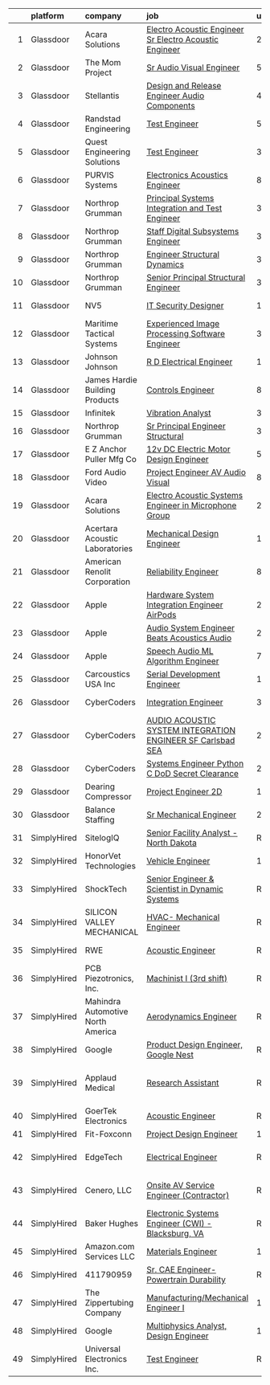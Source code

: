 

|    | platform    | company                           | job                                                                                                                                                                                                                                                                                                                                                                                                                                                                                                                                                                                                                                                                                                                                                                                                                                                                                                                                                                                                                                                                                                                                                                                                                                                                                                                                                                                                               | update_time   | location                   |
|---:|:------------|:----------------------------------|:------------------------------------------------------------------------------------------------------------------------------------------------------------------------------------------------------------------------------------------------------------------------------------------------------------------------------------------------------------------------------------------------------------------------------------------------------------------------------------------------------------------------------------------------------------------------------------------------------------------------------------------------------------------------------------------------------------------------------------------------------------------------------------------------------------------------------------------------------------------------------------------------------------------------------------------------------------------------------------------------------------------------------------------------------------------------------------------------------------------------------------------------------------------------------------------------------------------------------------------------------------------------------------------------------------------------------------------------------------------------------------------------------------------|:--------------|:---------------------------|
|  1 | Glassdoor   | Acara Solutions                   | [Electro Acoustic Engineer   Sr  Electro Acoustic Engineer](https://www.glassdoor.com/partner/jobListing.htm?pos=120&ao=1110586&s=58&guid=000001817abd5a219b03f2c99d6cce3a&src=GD_JOB_AD&t=SR&vt=w&ea=1&cs=1_fdf1de5e&cb=1655621639072&jobListingId=1007945803954&cpc=7AD1D84939BBEEF3&jrtk=3-0-1g5tbqmi828qf001-1g5tbqminmbi8800-12a33d67cb4f9952--6NYlbfkN0BQuJXpfawXtfhwzLerQhC04iCxGrelUvn_xttDeop7CMmG32gURwRxhPm_v2B23n5Q4vwyu2vk60A67_P3iUQJO3PdPI4oGR0cBLGlt5vNvTmpjU0dHpSN-hkK6QoOGPNbNy3iTEwJBJQ6Voijnm_QspCUA_2l9ljUyA6jjBkSkqttqbmnn1bT_l3ka28VovK9klBhvlD9jiLzkhdMGNSnwcsTbWqYy9GActMckhgCCmx1jZKX5aBWi47baCcRx-IykIfmaEnPfiSDLlN5hJg3kJQorYoQybUGDBHDrc4AVQ_yFSTbLNEH70dHx4qsnPlnbvf-4MzNqEmm70jiGtayfFUatLKF7GfEl817KUH-2ommkzI-aER-R_BcCsG4rf3phpIS2rc3coJ-oHi8O76iNtBRVmr3lvbi1lZ0QcSD49wxEfA-V6VIM0s2oQq68aISJW1T2GMU4XX3hfnvx3ZpoJk5OiJzuJ8WmjtAmP69LKWCAw2IZ-4mzldlVV7JDfFiHSktFHjBWId2blnmh-uRrhM7xtCJUIOl3bLQJQeSkL9scO4ASFw68IB0CTKl26XVm8fVb-pB-LSdcT1lB4kuFWD2Wyux217J1kexCt8Z5SF5Bu8q6guhC_4ZPtOOGmVeLy2z5gWtxGLyd5GoqWISVJZCQvW71WURKkXdT73K5ymb9kwb1bhERZt7gOkPzzNqWwyx2zElwLciwFK4CxoNK9q-Dw8i3YsJxT54AHZ5UgyjuxeW6I_j)                                                                                                                                                                                                                                                              | 2d            | Itasca, IL                 |
|  2 | Glassdoor   | The Mom Project                   | [Sr  Audio Visual Engineer](https://www.glassdoor.com/partner/jobListing.htm?pos=124&ao=1110586&s=58&guid=000001817abd5a219b03f2c99d6cce3a&src=GD_JOB_AD&t=SR&vt=w&cs=1_06307811&cb=1655621639073&jobListingId=1007937497386&cpc=F17331D9BECC482A&jrtk=3-0-1g5tbqmi828qf001-1g5tbqminmbi8800-1e8ea6b2390f2a34--6NYlbfkN0BDp_epf89aHDQhKpPegNJQ_ldQpEFZQsM9OcONMGxWx6pU56EKHF58QjVdAUvn2gX_BK2JMdqXaKMvPQ-O_yPXPYbViXcy2agRfKi6qVWOPBhGUYEXSUtLFgrlpOWndMJZo2gIsPE7Zi1ZgxAz-U7K999IZRUqojpmdV1n4Pb4HLsOnvSLFztCIcSSsh_zE80021G_mB_dHHVdAkvjve_2G6N9KI4Ct-Mj6DBdxCONps5ykMLxg1PkjNsv3INLklHNh8iYSbLa3fZCxVOUMi8uw982YUTGGv7t7edGyWhqlRtAnKK8I8uujjLh9F1FxnkvgPdN21YwO_EXnUcrkumJ840ZQaNTfeIpjCiR9aqvet-eWraMgsmu6RZv4xGsWF62c2WKOacEWs9sPEE_xaMAX7L8cZjjx8a-kthpfFG6CMECpZnue0Ka0BkTRpA6VVP-v6NMZ6zeG9H3DQio1uRQ4wUILFpCmY8EZ1H-yRFb-rKf8W3XE3e7KYy-JZp6ypkKsRQBZeeCM9z8OBNGTZgqjiNA_QA08emp15C-gY767HZMAsjVFI4Ih76119DWyIpFh6t0RZLlXQ%3D%3D)                                                                                                                                                                                                                                                                                                                                                                                                                                                                       | 5d            | New York, NY               |
|  3 | Glassdoor   | Stellantis                        | [Design and Release Engineer   Audio Components](https://www.glassdoor.com/partner/jobListing.htm?pos=114&ao=1110586&s=58&guid=000001817abd5a219b03f2c99d6cce3a&src=GD_JOB_AD&t=SR&vt=w&cs=1_d50c6615&cb=1655621639070&jobListingId=1007940054992&cpc=1120CD366D53BFD9&jrtk=3-0-1g5tbqmi828qf001-1g5tbqminmbi8800-7070dd2deebb138f--6NYlbfkN0ACPwgM8vN-agjfeQIp8j7bA6rWcStjIJMvSUoZk9GVGRcZyvcTqF-aEhj8eRL5exNNWk5PYujr-JcdR3_DtzsU-qo5nipsss98uMNjKWkDur3IvS-mdHpmnh455y1Oj215r2WnpgMJdAW9HC48wRdYhbxXxn-bnDmLhNF0SsC3Hf4bxrZ3NR9q9jcknbUwrKUQAo4U3bgooiNWoMgW4lRA0Ayvkvsi_DxZf2n7X1sYvWecKeACrcsK0CuSvSWtNLCbTB7l3e_ykhVYgAp21FEy8wy_qIobMlLp7iQWUorbwBRdRfJifl6_rK00yNtMdsulJeyvjT98UgHlNrOfodim0qbXSY8u81_qKvYMTP7CmRD_BhJmgaVC4Nma_C1Ri031IQT7JmvPo8GOnw4XQ9TmRgrF-G5Nh-jf8n1cS3oVoanJqJixAlskL9ZH5x-kIPdOYalyRI3RBA39oWHD5V0LcLHI3-vvh4ryHfnogjwG2Njtkn9_dhCh_GcKAlQ1KClH2q6loHzBIN7RpeNmqfQkiz69E2_9udVO7WV3mgDI8g%3D%3D)                                                                                                                                                                                                                                                                                                                                                                                                                                                                                  | 4d            | Auburn Hills, MI           |
|  4 | Glassdoor   | Randstad Engineering              | [Test Engineer](https://www.glassdoor.com/partner/jobListing.htm?pos=128&ao=1110586&s=58&guid=000001817abd5a219b03f2c99d6cce3a&src=GD_JOB_AD&t=SR&vt=w&ea=1&cs=1_b977520b&cb=1655621639073&jobListingId=1007936932712&cpc=155EB9D5185558AF&jrtk=3-0-1g5tbqmi828qf001-1g5tbqminmbi8800-8ae2f7791b734d26--6NYlbfkN0BDx217eft1lC7uqItkaModCFPNh_e0lnHdKkvEJecXwu4gIqA7CFTnvSYR8MShG5aOWO124fPjTIQhIELmIHCS0yh6GXzefB-c-QhWN8MCMdmbvmLmXCoUhvDNIDHjIlh1-mtmH2G4BQc95N2R3Sk7nrS3BDbKrMYE1RWTyU4ovbEmFJMXpnb1RGiLqDK8qcit5SsZ24-shbTsSMsmbGFTSljSMMF__Vmsmf9L_nDDxx0SDsItMGXGOAvC1IIFi4vOUU4ASDOcWoM8laJ6SCDaRgAyc8MCkdBoECairX-JMXq36YYqao36NSQ61mKlVW28jcdApEigx2LdWKPz3rLhPRRYL9eKKO6brTbmvqdHOf85wLzGcdnB45CDdBg4uG7vad7Ai5slezK63WutET1pAmd7QbkSsw370e32DP5nc9TPY84OBNfgY66rCXGyX-WJunGCP5qdOqnF7Ytje8t7UuZPb8hsysB6WPKVePLIMbtsMB8_YR8OojWqmjEyFCzLxZqDKzp-EIxBxIEjW1HR2DM49gjxc10PuasDv-BoS_mhOutnvx90OHP-1m1hrJXBrjC-2yeAWVUwQunbC6eirU7aTE2Lag8Pq60V_oo1isS-hv51unLxpP4zZV6FyfM%3D)                                                                                                                                                                                                                                                                                                                                                                                                                            | 5d            | The Dalles, OR             |
|  5 | Glassdoor   | Quest Engineering Solutions       | [Test Engineer](https://www.glassdoor.com/partner/jobListing.htm?pos=107&ao=1110586&s=58&guid=000001817abd5a219b03f2c99d6cce3a&src=GD_JOB_AD&t=SR&vt=w&ea=1&cs=1_edb3a153&cb=1655621639069&jobListingId=1007942073602&cpc=3DB2029097D57E23&jrtk=3-0-1g5tbqmi828qf001-1g5tbqminmbi8800-b6cc5a14ad3bd59e--6NYlbfkN0CvahHJL5dpwIe5nlYo2UZJB8CTXAEl9vJAxrd3EfdRQUiXPXWjnUXG2LpM7QZa9Ne_SXlJzFZJPfPmJx1q8Ls5ZEYSP9S1VIxhTAZcRd5x5KP0os9erghVVEU7Bspe06y3XM8d_7qFrK7TSBBUpoq_eABxyFaZOiRGkZnQQE77t_txvM0185aRto44yrQRa11V9CkAhmHKdicO98KRsrwlNvrriGE2Ge3-_X2fw1P_XVCAEZxjbpLOrpzKK9o9vxRSj9-gDUImJooK5nyKmjMih9A6PpvYXvl0RvsnlDxQjk91x8FRwfCsOaDYROpTgtb27ZhDIMCHqeidlTxsz_hLJfMAGQ-8rOYekUk1WDuCgCy1HP1IL_TUwSwb6IjFwmF6YMq2Y8-jS1_IOGpm8SLf5e84vCEvHF8YxjiINjytPKNk1BXkc1MW4YkOa4UBdfNPVeaRqzyBGxJ0DH94mZD1qTqi4gDUVJzqQYcLFyCl-ivIlQ1AAdwGuchNPLpTdkjICF_eOTSrgQ%3D%3D)                                                                                                                                                                                                                                                                                                                                                                                                                                                                                                                                              | 3d            | Billerica, MA              |
|  6 | Glassdoor   | PURVIS Systems                    | [Electronics Acoustics Engineer](https://www.glassdoor.com/partner/jobListing.htm?pos=106&ao=1110586&s=58&guid=000001817abd5a219b03f2c99d6cce3a&src=GD_JOB_AD&t=SR&vt=w&ea=1&cs=1_b735ba5f&cb=1655621639069&jobListingId=1007931850463&cpc=7B56092626AD5646&jrtk=3-0-1g5tbqmi828qf001-1g5tbqminmbi8800-4e39bed1e22fc1f8--6NYlbfkN0B29fDBQTXtL7RKg4yuuAbR01X7SmyIGFZzmoD4nzcLdWrLEhpCAQl24OPSZdbuLNrQhvC36Z_7NrPI2mGba9Bz_P8jUcBSDVcbhayTJQW6n1CA6VQWwYT5PMQwp95seYxcV73OB0O7WbBqHsESb5m-6ImhfZ9COWoTGBJlxRko0Q3qeKPeWF7lYqpuVBg2inmwQ7ttPGoIg8yu28-SempixQRHPSxvrplHlbYY7JoAkkRQ6LX7fb_VGz4NdiZhoukqBGoYu0WZX6ajbCUJTGigmuCHfq9rCfRt6W8kEoZQ7uI2-nsg1GEZAek2wbeTDMc8AFcRLRN5E6SZyqNWZL5OFbCfVSYB-LSz4qOTVRftWINUbV6z9pmcLAFdLBj-NipF3DEQdnimWYm0fDeC_FbZIOSCC6QbI08j08Rr-NBQrEKMhrnIxQxPaoZb08gyiQ2-fUevXb2MQQpWBC4KXQgv1K9DRAFduoSBO67mYuxiK_-Q1VyRHoJw8lIsfBzzI1_eZM-9grtcS1wHFEqS4fdLiPrasGsdtuWqevEE2G15vA%3D%3D)                                                                                                                                                                                                                                                                                                                                                                                                                                                                                             | 8d            | Bethesda, MD               |
|  7 | Glassdoor   | Northrop Grumman                  | [Principal Systems Integration and Test Engineer](https://www.glassdoor.com/partner/jobListing.htm?pos=119&ao=1110586&s=58&guid=000001817abd5a219b03f2c99d6cce3a&src=GD_JOB_AD&t=SR&vt=w&cs=1_037104d5&cb=1655621639071&jobListingId=1007942275475&cpc=155EB9D5185558AF&jrtk=3-0-1g5tbqmi828qf001-1g5tbqminmbi8800-26718d41e03c71ad--6NYlbfkN0DPf8Tf_oakpB62WadId2dzQiWExtALTi0lpCM--zHBL1trAzPQuAwgyDf_-NiZch3lW5q1hyHtOjMgNFVdTiJZUP1B0jY6up8QEbbEyThse4qf_vwexbNAMVd9AmQyVgIQf3330gIA-IHXaxwFBmlCc4R4MIsssyToKcSB6BITi516S1Jh7GxYFGpjc2dWlstLt6G3vDiBZovCSKQKRrE52xE7qJw7RtUfoFYQvJ9CyZr29XEC9BiNStOUkvhxo06ZD3tiF0blK7AVCAdivjYMKLK5OUJqXZj27nE6c7BVfHx5WKW1P7LpDH7WiZZacycexpcBqR_AbI51juJiWtA-wwUNegzKzWAjefBVqOAgKDBwNQWDZ11P4Ddg3wRBmPxvJRPBgR6as_2Q-a2ZifsmUxwKgw1RNW41MWeo1e4FSj10jlgxqzk5NrxyC9RywHdEiy2cksI7yq7-BzsFFJpVBlosEgNBb7xjJdSyHRnUdgFyWIxTmnlpOoUDBwQCz5VLc423PDM_luHX8-ZxmX60Fn3Nh37o6H2iNjsSwnLG346p0kz-U5-Q_WpOsUGHzjZCclUEIaeHN1mWtpHYWIXwfRFPXScpFo5wQ_X0dlNNce9n1QpAOmHdLVQk1dnJjQdJr9X8ENfHxpwinYBfBJy6fOFnsjrLNAvSCiLOiyFdWHFLkanCCKAQ3hMpEwoni7Jj4gaJE6tcVb-P5mVi5xldOO_nCqkOagsNmzg2vTbwkYiFikdrAog-H8si10VIvghWmdDM7LKUWghfi4TC2gAOxFUjeqDPHcs7eBEC5eRTGVDEEZETUmWl-drqKAABhxEn-sNUT5JRIWthaHehBnn5vBxWbRvvUSm1NudQDZmw0Q%3D%3D)                                                                                                                                                 | 3d            | Sunnyvale, CA              |
|  8 | Glassdoor   | Northrop Grumman                  | [Staff Digital Subsystems Engineer](https://www.glassdoor.com/partner/jobListing.htm?pos=112&ao=1110586&s=58&guid=000001817abd5a219b03f2c99d6cce3a&src=GD_JOB_AD&t=SR&vt=w&cs=1_b8b2c712&cb=1655621639070&jobListingId=1007942046407&cpc=82B3195DA92CAF92&jrtk=3-0-1g5tbqmi828qf001-1g5tbqminmbi8800-9d09c50950ad0b47--6NYlbfkN0DPf8Tf_oakpB62WadId2dzQiWExtALTi0lpCM--zHBL1trAzPQuAwgyDf_-NiZch10Khgou8-CuxretOwLItqixgtPZ1O24CCKp1RULAJQoVREIZSlVo66dCtD6g_TklJhvj-6TxzLzzk3RaPCgIOIaWHnUHRioCS5AI2p-aGUeH45LwIT7MuBZmwx2YbNKhPN1_MSO9XP_8b4crGJodFClVgvG0HoVzI9nIPKGH1DOE5ccHyWoGDCKE_UCbgISCyRVbeI00HUF7UH3IDbiNzB6XFAEJPfAnIgKDUsuBtXyRDmvHHRHkuc3BOL1FMxkLjVYTmvANIgZwtMh5vt1nxROy6-BW0etSqG6MzPKqCC3rk2_8_Df8a_PoTrMf619PCOncEwcD5HSIf_NAQPq-irnAhi2v9WPzn3tfUFfa2PTCtSZAf0NTGVHgDi5_N0HWaFIsCQ-jOK_f4vV9BcAvTlliHQWqFyUAHCDjKJk9wOZhKFVUfv0jel4L8jfYJLx7wUu7piCekqw7y7UulT-ZAZh5qQIoMiSL__sAj0m3NrX4lLKaY6vFsHeb5qJpyiPFsnDnkhXJUcNZCyyR_NbYFl5_ezRbA8SHQshp4gEGmoCi6xaPVPMoSzW2scr3CbyQ4c3gcJVKo0weZil4qh8xaKDK3XWFC523ph6IIfrVHJXgfVPD2PCfC1wPnMwlbDsUIpXPQEvS2f1U8361oxo8eDX7pgDRLZeWMSVdTXOhE9qeJ45hmeI_mOelwf2UGvkbgOadVUmVPdGM_VR_yLpGpAJDpZnrcIIdDIYT-3psN9iTnpKUM3yMpRLzTz3xUtZtxGhr7mbCXKoqfB2ZTafpFI)                                                                                                                                                                                           | 3d            | Linthicum, MD              |
|  9 | Glassdoor   | Northrop Grumman                  | [Engineer Structural   Dynamics](https://www.glassdoor.com/partner/jobListing.htm?pos=115&ao=1110586&s=58&guid=000001817abd5a219b03f2c99d6cce3a&src=GD_JOB_AD&t=SR&vt=w&cs=1_e1ddbd45&cb=1655621639070&jobListingId=1007942591500&cpc=F583A5AE0DDDFE3A&jrtk=3-0-1g5tbqmi828qf001-1g5tbqminmbi8800-812c1e14747dbb04--6NYlbfkN0DPf8Tf_oakpB62WadId2dzQiWExtALTi0lpCM--zHBL1trAzPQuAwgyDf_-NiZch0UqhliGgMESFG8c9VlXYVIWE5VNo8YKIPHXEAOESgiO8vRlKdSkrSvk7kOQyGj7S80c2vQGmPdzTv_cTYMzoz2ym7r_TY35t0hxCelEqFOgYIAoP5L5llEEdJ6nCnfHD-hwpFmuC_IyZvhAvVftS58oBU5qVbEu5G8pPvvyLNH9RIQX2xd64tX26JElw-yVrslBN_jzGv1tYura31PJN1daFDwX_AhAU1FtHZhfNQb_SawpMokJc2UalYeqSzJfE5U6_YshGuFPh-82zSwJwckHTVjDG0jaDKBZLl3PvRjNzMC1yCdgFaX_Wcp9ukm-8WFhYPteQTTIo7a9yNwKAXpOY9yBCqT3Qs6-woKWEt6dTZxh2BnhLyUbIYry9oUlEoW5-OXmKe_4pGuucn5aYOzxXRmpq6vxbYFOu251EhzYQWyEsq8fOnPW_43mu9YtFqoQSKdVbmosz-jS1_iEdbrnTeXtDbrEGeJC67xWRc53aqQlYow9sPc5I4SDC16JFljBF9x5Vg3XTRfomw2fwjP6vmtGf5Q15Xh83xQ-ZWNUFuY2v1As0FJOcwWB-3Y2JNYzOVTGVJ4KTLpY5Fk2-_jJemyQW5tVNoxsNjMo3dLziX4Y5vDPI-DCvux812iKUYjfk8qT20tf053fjlvUxQF5bRlwqZbJqDAd1yZSqoOggy2V4k_XSafkCd681wP0DmaQG7siBJw-_W9WstikPuUIIyFNkOebBOrMAW-ak_lWNEFCNXfdByTYuIf4db9rO54t8uFS8nlOw%3D%3D)                                                                                                                                                                                                  | 3d            | Clearfield, UT             |
| 10 | Glassdoor   | Northrop Grumman                  | [Senior Principal Structural Engineer](https://www.glassdoor.com/partner/jobListing.htm?pos=113&ao=1110586&s=58&guid=000001817abd5a219b03f2c99d6cce3a&src=GD_JOB_AD&t=SR&vt=w&cs=1_db3624e7&cb=1655621639070&jobListingId=1007942080696&cpc=BAEB662971763A76&jrtk=3-0-1g5tbqmi828qf001-1g5tbqminmbi8800-1a790195d7c9ca92--6NYlbfkN0DPf8Tf_oakpB62WadId2dzQiWExtALTi0lpCM--zHBL1trAzPQuAwgyDf_-NiZch10Khgou8-Cu5-76zCYth_05fdLHipP9iD9_u5ByIDoKV17gaCnWB1nvrtbtz1YtU5o_f5d8LLe1CyKZbQeebZQpGpStwVHMWokiaRpwtEk5PLwhQQvMEx2LGe2jkL1yAOWvf5lEz2_o-wspodTvcV4eVDCCBfF53hHJ8YUi6x3gMgT6z2z6IWT0KfOGwbCucw_i6zwq1Keo4FpnsVZkJ7NdrCP2C7j7wcGWZ4l1tUBdyAYZoaSJZIVBWsnLNo6VLUxYNXHNqB9o2aOn5-I1By7EjwSZM6GdLVLCvgXsvFuO7ADRYu_OPwmr072aLcjFvQiR6AjlkSG9J9F0n1Z_pe5Xae5-FoU6kN2vRj_CYQZ3IdxZnL2XPdNFtFYO7ehKSGH5qtPuaCLMiy3CDgW669vTVz1yo_ThETOKHaSFoYPVqpR8ddc51DPaxT9n9YZz5trTZLYKQyLawTE_aPpI1075ceUDXSyy5JI-jqML_Kx91lDbpVZqp2Qa5-ZFiLjxUMpKJetVj9L9nFwZemhFfWi8sFeyoccwt7zBcv6bfvL_JTkAaTJewSKfnHblsNTSBWlUs1nIPrDXCLzkqT6sWnGbOEbgX9rfOkO_1t4iY1f_CUeuhMrVDtqJTLcTtjjGzGPS-sq40D4tijKyJGrnN_1xAX-hXUoxvWILGSEzDbg4TSEeR4pG4cU7MC7SvL_KLSm_G1Eq_1Ud0gG1dy3RWaNnKfafq3qTLciJRu18e8NlXsGrTBYORjlCYnLRLpnPKIPADHF7uBM-rcBt2IpIWzwKb6Svreynjw%3D)                                                                                                                                                                          | 3d            | Sunnyvale, CA              |
| 11 | Glassdoor   | NV5                               | [IT Security Designer](https://www.glassdoor.com/partner/jobListing.htm?pos=116&ao=1110586&s=58&guid=000001817abd5a219b03f2c99d6cce3a&src=GD_JOB_AD&t=SR&vt=w&cs=1_7e544c7f&cb=1655621639071&jobListingId=1007946881452&cpc=BCC169F53084E245&jrtk=3-0-1g5tbqmi828qf001-1g5tbqminmbi8800-537a57434702481e--6NYlbfkN0B5ErWgTX1DuGpFjBtn3pzOpOEUZEj9qW8_LUrm9Vw7kb2d5uWKfKRSYXAKobuQtLPhqHvOEZ1PGghco96JYgTty1qFkey4ArTXdwmehVEoGg4Y_enYP2gyInbJkvo5H-nIhWM8Cxjl6zwL5kdY-RsWa-M_-pYhkbdsOkw_J7mQrx5NCpMbD-YviSICgmVzCsKne2KjIubWEICej9qnMz9-uWL8X6ZHcB6ZPuC6WuLHm0pu5ykOQHrMQiNleMZk_fBQ7B6JkYDwUqIYxTTZtB9CXUK7xJ9B_d5TRxQEgxKYSJ-J9WhxZ9-vM6CK_SKZqszdiOY2mBi_7Wgx2AxGFBcvOq0C9xz2GTU8BHlSMfQOD23nK7af8C3xjGRANh22ltD-LxjsMivsDH8aInrg01FRUW_EeS-pXkzfkCmR2ilRGbkzwzy2LxseveABG4G3Rfa7aOmAV0mfKVWQLihrFlS2xUbApPNBxMRhT8zBBtPMDtcXthziVF2NK-FI5BzL4Yp-4qQ4RBWw_4dLbgnWcRnS5tr-bP327KYA9OA7IxvrKC2jkRLopqARJ4sE3PXLVghaY5-inAEXEjFZHpzVXycVXxhhEagR3TGFNAhpwfZYj-LNpbnz_NwKOXHre7INxHgnTY47Z8m9WHqIsU0K85UHFh_1M-YD3w7YvdotTBJMwhH528xlwXQHxoeySVBHvmhTrJARFsIBK3lUWiQnqhQjti1I-eY--jI%3D)                                                                                                                                                                                                                                                                                                                          | 1d            | Charlotte, NC              |
| 12 | Glassdoor   | Maritime Tactical Systems         | [Experienced Image Processing Software Engineer](https://www.glassdoor.com/partner/jobListing.htm?pos=105&ao=1110586&s=58&guid=000001817abd5a219b03f2c99d6cce3a&src=GD_JOB_AD&t=SR&vt=w&ea=1&cs=1_0e2904b4&cb=1655621639068&jobListingId=1007942358029&cpc=80CA950050679DE4&jrtk=3-0-1g5tbqmi828qf001-1g5tbqminmbi8800-c81369062a516e9a--6NYlbfkN0AtR68e5gWpPxoovZgA7Udo-dcymoK0NpHFMpIgh7LYz0lWjegUOvgUBAq72bhnmh3v8rl6Tq463rCFP0xL2G26YtMeViBbG-ZeWjbNwfOLVWnznPQFbHOMu5uSGhY5ACTrq9Vk4eKZSUGokyaR36BLgpIusLUPCzEMLk7JgRifgazkOlIGoGqLxXcVDqhww5Wiz4Ad9Sb5V1ajBMh-tL35wNs28yD4yERYJFyOo0ye669ur-Hm9ZsbKp5H-dzCm0Sfcfa8Eves87EyrQKMRL2cY1wxQq-He-7JMbVXpyatEL8qN6X-vdoGk_qwX1dosNeUxVEWsclhV3IHDC45r3uRYkaKwZm80miVa34mYfoB_QzpP7kwX4ly0rpSrZvv49cG6faYhhnLJXvTIZQRJVt1A3fizvh_9KExJaMZwUDyEvriuK6Wxwjz_PNhRnJK5shcmAEL3To9poW-O5LHp9A7Dh1FYRNa6g5DkQYQH_eydLx04W6Wx06tgUuFexS5ADI_lke2ZPGMtYEOfrgMhcMZYYIgs9eGR7-xceqlVRc1jQ%3D%3D)                                                                                                                                                                                                                                                                                                                                                                                                                                                                             | 3d            | Melbourne, FL              |
| 13 | Glassdoor   | Johnson   Johnson                 | [R D Electrical Engineer](https://www.glassdoor.com/partner/jobListing.htm?pos=104&ao=1110586&s=58&guid=000001817abd5a219b03f2c99d6cce3a&src=GD_JOB_AD&t=SR&vt=w&cs=1_90fb58ac&cb=1655621639068&jobListingId=1007922699024&cpc=4DA4340F30B8AE44&jrtk=3-0-1g5tbqmi828qf001-1g5tbqminmbi8800-bf0cc5c333c4b79e--6NYlbfkN0CCkkOEIuV3GsdR4aB9eIw4CLk6HRsorgR-3OrCJVRFzXv4yqZljvCOVtjHsajLUQcIAQ9LeeAixp0uQ4AAInAU1BuSd-KZZm9Plqe-p3KMkc2lvgaaSFpnCWofxO4Z9oiplu3xS7-SDRgUAD_a2FTqYjQojDgOSh3HB_sCT8bsbKC_n2SYnKNzEWwazRUHnrqRC1Vg7ajkD8FGNaXfcRSZB6d9BnZIAERp67Q1LiIYgEx5nbYg28KGORcjOPF5N7qmmNJu6NF6oSMIQ33f4xR-gBj-r-W60GU4MMgPchf1oX1tR8vpSfEWnlynC4lbbyB_xrZFdDzDy9aE2jhovC4Ow0P-cYBWsXNvRv1CtcteT_dXOuzk_fBeTT2yRFQR53Ad3BW4giVq3BOJHcmX0GQu2c-MWxQVU5-70FJnAR6MZ1ETzw6u84ze0rFjrb8Jj73heGP_ZwPg36UVEZUSR2W4XKEOwZp8j8mUm4AW_KsbAqFCeUc3HTZXIYO8BvddASTVY3dsD2hBqg%3D%3D)                                                                                                                                                                                                                                                                                                                                                                                                                                                                                                                                         | 11d           | Los Gatos, CA              |
| 14 | Glassdoor   | James Hardie Building Products    | [Controls Engineer](https://www.glassdoor.com/partner/jobListing.htm?pos=108&ao=1110586&s=58&guid=000001817abd5a219b03f2c99d6cce3a&src=GD_JOB_AD&t=SR&vt=w&ea=1&cs=1_d2dace8b&cb=1655621639069&jobListingId=1007931897286&cpc=DC9BC4DEE5BC1459&jrtk=3-0-1g5tbqmi828qf001-1g5tbqminmbi8800-057a1e552d107580--6NYlbfkN0AQVLmP0UJHb7D3gLPv_zQObIvK4UYaIzuDtdAw8virHiClB9Ksgd1moLXyWpYBXzBy87pR0nBrKBPpH0t6wmgLJuan0osymMdTY73fnarfZIoxo9hDd5KL5_shffeByn52pnarnYR7M0apSP11braSP25o_4D9Bpuzmg23Kg5i4YeBQDcRdzf9zu6_2naGjsVsBMU9RjucbxBau8r6jUaaxFBWqrVDaTp4VmELrkHyaMrDN7Xqn70OqDP3UZdBcSA4j8FtvvZ2i8wSGf3qypgeQvUFU5CGklmWjGeeK8gGJ_xsFQ9s34GLIHeNi108zZq8kAuXTlKwRh5mUciLQDmnjeI2CMZSRzHrP1xBIgltbn1VVNZtShz6ruFo5UiX2WIezxS6Ry1thvEziQ6i8FOsB_sg1zF61oFxlI7oWAbIMODEe0FQ5vQHiBXhal1LVIIRy2fXKNcbHvdY4klSj_neBmzT0cuDsFkABXSRoW0BYpOrAduBB3fRlIRfPC8Ub_PRhTah6ooxbaYtiCP7xsXgfXHqBv_y8Bw%3D)                                                                                                                                                                                                                                                                                                                                                                                                                                                                                                                        | 8d            | McCarran, NV               |
| 15 | Glassdoor   | Infinitek                         | [Vibration Analyst](https://www.glassdoor.com/partner/jobListing.htm?pos=123&ao=1110586&s=58&guid=000001817abd5a219b03f2c99d6cce3a&src=GD_JOB_AD&t=SR&vt=w&ea=1&cs=1_e516731f&cb=1655621639073&jobListingId=1007942057584&cpc=D69957E0862862E0&jrtk=3-0-1g5tbqmi828qf001-1g5tbqminmbi8800-a6ae78975279c169--6NYlbfkN0CdVvYvPABbMq-NuZBbmkV6SfpJ01HzJbDYZptDBLCnnAdMXbsJEeD8apzJKkHXwnhpz4p2hzt_twNU3nyHKQZq_-lmfvv460PMttvtYyiWf8cZi8COM6mLujS8F-BiuKfNUf7qHdGCgat7mExwUFwB2QsBjo3sfi0WFGLFX9UhoVlzVa2mZo-RyCfpun_3f6IHbrJycddJOl3Q2WGWgoEZKE8Hj7nnP8AJO-mqWpdCgWnfpvZDitbNaUXYeWHYUV-NTU2UuDu7DY6zGHbciJ5-BCkGEvgAhsqq6J_aIv5Uhi34dHuH3ecQDSo8DQqGtgxYU7uuZkHEeaoEs1c6O-P-VqRUdukTIqXfXXvas37RnFuNCIk4f-RZjlFT5tZvLfAIRfMxSBYTXH3v2ou5Byrqh23wnb5Rhyvqb_MTF26zeLPg5kamuM1OotoxUIhSIWLvLrOSAlE4kPjxQbWw-LvK7hVN23jAgFJiTiintroBLAHeee5GZvLz0I1Df6VA-MG4iZsAMIOoyA%3D%3D)                                                                                                                                                                                                                                                                                                                                                                                                                                                                                                                                          | 3d            | Sweeny, TX                 |
| 16 | Glassdoor   | Northrop Grumman                  | [Sr  Principal Engineer Structural](https://www.glassdoor.com/partner/jobListing.htm?pos=117&ao=1110586&s=58&guid=000001817abd5a219b03f2c99d6cce3a&src=GD_JOB_AD&t=SR&vt=w&cs=1_d13b967f&cb=1655621639071&jobListingId=1007942079491&cpc=3DB599BF2F4828F0&jrtk=3-0-1g5tbqmi828qf001-1g5tbqminmbi8800-8c80a3e13fa9d108--6NYlbfkN0DPf8Tf_oakpB62WadId2dzQiWExtALTi0lpCM--zHBL1trAzPQuAwgyDf_-NiZch10Khgou8-Cu5_3rp0VakSQzcUXjHWn4ybM2yzxdCsrScoYWIz2YrpSNfXqf36F17wTRm4jsXN1hIzu0uCfUgeoORafTOmlzrM7uIG5mTVGWX24trunlFY-96SIxhjHNFy_F3rG3jNoB0v7zrjvn40A9fzDfN8CeLZ8op2Ocmpq2RzhcMq7LR0ydtv1i-UrwYZW7NLnCWnP72LQWTxWz7Mzl-khub2G9mfc8D8DbGZHjcKE8ONiLZK83TLPSyPeEHR76f5m_Ya14OLUQY2ajwe9Ypm5-Afxcjs2xUbBLbIghsHjnyvCip49HqEYQiIXpBfLSTpi2K7GW5IaDnEy-L5POpPHiPEns0ig8vbaT9116UgfhuL4AOf-uMfaKi_YeZT6Yq4jPmzHG2x1ncmGAdeRQrSCLDP7HLblH05RKR2cSw6IA4BZSZIp34kE5u6BnmIQQRJi2ogA3zd-_G-cQaae-49Gc_fHLisNmcDjrLkKZZCS-a2jQo50HrzlQm9dgYSZzM12YfHpBJvDhstvKLCscAaUKJz7YViwwY2QrN3VnsXqRkjKAwlhogafRZ7CRuxZkgilbCQfHN2XXHCUdoNyzbS6vX5-TPhSV82fbV7ndex0oBWvt2em6v4zuc9qii-_gyYQiULJBRBg1KPy5wUbegHqU3m994IXHlezpOgs3lAZ59Mp1EhoAg1V6XvDs3Kt9Jo9WBo2v3amYrYdyloW_UiA0TLZOAaUzO2c3NcvfH4KyccjH8GA_EAJwl7qZSr4LQR7i1IWcyh7e1XDp7LY)                                                                                                                                                                                           | 3d            | Sunnyvale, CA              |
| 17 | Glassdoor   | E Z Anchor Puller Mfg Co          | [12v DC Electric Motor Design Engineer](https://www.glassdoor.com/partner/jobListing.htm?pos=103&ao=1110586&s=58&guid=000001817abd5a219b03f2c99d6cce3a&src=GD_JOB_AD&t=SR&vt=w&ea=1&cs=1_24279a8c&cb=1655621639068&jobListingId=1007936771679&cpc=88B12B58E096A57A&jrtk=3-0-1g5tbqmi828qf001-1g5tbqminmbi8800-a6d61ccdff100064--6NYlbfkN0Bh_KUTFrsaGtuPHP9eA0znr5TdCNr0UWSg1F4qlR7u86e_rRyULbuJaOMzIxD7wCGzR4Sm0Vlla177xeEu5IB_24kp2fbVsZjZiIuum21TD77m4NBUghif4kICAEokHGZqnsRcBlXs3CaRsCQ6yQ_6l6tRPGp5PEyqNjRe_J1PfzI3qWX7cayN24BqIB3f8HXRyah-_w7AJ1p18lQklp5KxUO8XzGLrPRijjsvBh9pwpN5Htj8PS1czvsFkL53acsu36QYJe7dSWae517Lj9VO3VK2RalML39x3mxh18MUDMkJFivKqYAD4O5uxWXNGSc_fz2wjh8yQNnwAwG6vZwdZQbLyo_O9bdIRLSYYQx7VGfcSAGJFdQC_leagPB6GlJF3fIlI__zIEyzv7hMbNFVroS7gOdxABYCn01ByGV0EjB42pVj4NvOPGuGk02EXE9-leJUA-rjU_xE9E6Miy5WMMWY1OY36JBWw2c3UdetgnQlFefCH1d0aroMu-K1Cndg2d91pEvK04m9GRQMBEV_KaLW2L5Xebs%3D)                                                                                                                                                                                                                                                                                                                                                                                                                                                                                                    | 5d            | Export, PA                 |
| 18 | Glassdoor   | Ford Audio Video                  | [Project Engineer  AV Audio Visual](https://www.glassdoor.com/partner/jobListing.htm?pos=129&ao=1110586&s=58&guid=000001817abd5a219b03f2c99d6cce3a&src=GD_JOB_AD&t=SR&vt=w&ea=1&cs=1_9953c72f&cb=1655621639074&jobListingId=1007931537023&cpc=AC285F3A3ECA6BB0&jrtk=3-0-1g5tbqmi828qf001-1g5tbqminmbi8800-ffe3440569d75095--6NYlbfkN0D5Qh5ztHRJazBopTDU4c15ovZ4yuEHLDrRszDAd4mXZRsr2aoL_6kyvfTn-LJU51ol9w-2xg0TpLiyy_USjoyRgH9aeonT6IGpoGfW5FT9NYIFC1Sa_X6JWqPKGX5GP3-C6IdmX495LvtftgwNbZmhpzhxd1MtL-urSiJ39FOs8EvDBEntFQnPEbTdHRgSXEWH2_7XRqo53662uJRXkcKeTi5PCUVL83Qq-JKUyNij2xnY9OdkDy691EMSeRst8X2DqliM7F9_qOASAgfg6g6NX_8HjAlXxemGiuKxcbl1ttKxp0prGMoQ3MAztplkIKIeQ6yFvDmGdGKIvtfucjrzAS5XQU7L0hqJK3LLrxQwg2Td0iDmbwtOO8fQ0ViW47SibTgX67laUn-u9HLjQD8uN4OARC6EcwbJ64N1AYvJP7hNS66FZkqdmTrjVOI_rgGi63HOeSdLmOEirJuJrr1F1Hqd6lSBMcdLWRWmCEddYJuw1KAspTu9_Bw3abcGc-DU9tPJD794OA%3D%3D)                                                                                                                                                                                                                                                                                                                                                                                                                                                                                                                          | 8d            | Denver, CO                 |
| 19 | Glassdoor   | Acara Solutions                   | [Electro Acoustic Systems Engineer in Microphone Group](https://www.glassdoor.com/partner/jobListing.htm?pos=111&ao=1110586&s=58&guid=000001817abd5a219b03f2c99d6cce3a&src=GD_JOB_AD&t=SR&vt=w&ea=1&cs=1_5824b761&cb=1655621639070&jobListingId=1007945803952&cpc=8A48E7D5890B96AC&jrtk=3-0-1g5tbqmi828qf001-1g5tbqminmbi8800-33a10d25f7458ce0--6NYlbfkN0BQuJXpfawXtfhwzLerQhC04iCxGrelUvn_xttDeop7CMmG32gURwRxhPm_v2B23n5Q4vwyu2vk683zebLjT9HGBeMhyKs5NeF4hCgBeTWDmtduG8s6HW9thmlZHF1fRwIF4CiLzOWtcEUpxJ2Sz9KUxEy9HpxjnBHxPnVlBkVpD9aofUcV8Lto3EPgKeKJEq21wQ7VFLRfbX6XmX7HeVLGmpiJeASPBfV5DSrU89OdzKOq_BE_wGop58_ymskXLYbtaBXf8dVrE1MZOaC5C692_Wu9sRXLsO4gqZWikOarAb63LEifCpCQu7p65i8GjV4G3i5y9n-VCU4KUrzYRyB1N7HSOR2MkyWJCV7Cgrc8f2ffzbRFto-8ORwzbQQ_mDSTFoG78gPiSTaO81GlpVDxmYnYMJF4gRndbQylYBs71k4ayU6ivdGqk3MHHhxz3TdCEnk3CSXabKnexEkdn6EadLjasTF_0OqMqXmw4KMYL37gz19fMJOvZnV2FKg38rjT3IqTuwPCrngu-rDMNbQ0UShJCxFAg3UhQHY3zM24iDwmySio0AORnZ3yyreuW4II1x62UjBpd0L9lY4SV6gGitjAZLmS_rZRZjWpllq-AOc2CqP44QF3friP-KF8oLOuzBwCbnmIlcjKiZN4MRSRB962uqaAnyqaQT5ukLCyxEP5_Ue4_3DXT-wF6Bf8nJyl6BsdlpqlOJkIi8Q-brFiMkZUlL4qGPS6Nzowrs-oCHyN4vvrpN4r)                                                                                                                                                                                                                                                                  | 2d            | Itasca, IL                 |
| 20 | Glassdoor   | Acertara Acoustic Laboratories    | [Mechanical Design Engineer](https://www.glassdoor.com/partner/jobListing.htm?pos=110&ao=1110586&s=58&guid=000001817abd5a219b03f2c99d6cce3a&src=GD_JOB_AD&t=SR&vt=w&ea=1&cs=1_42034532&cb=1655621639069&jobListingId=1007923836196&cpc=5C70DC7FEE0D01B1&jrtk=3-0-1g5tbqmi828qf001-1g5tbqminmbi8800-923bf5b349813716--6NYlbfkN0BflVJNwGhgNxcd2RjbXHB2Xi-A9QixhWiONe55HLAVw5nJx4VfApodUOyVfTfArvkuLW9bEABIOiwKF4FzDhbFZ6VMkWjyIOdyHiyGji4bHgYl3l-aQF10j2mu2h90b1WCcrqsPRqSOWJBlUw4AxEDAryxQ5qwY3Tw9_EYsg_i_MxOQ7jLe2rtFB4EhSnG_otliRHLOGHSFqqsrVhlh4KjSdxibBWxZG06Dv-IVapT79XVZTxzvRT5ldvUqolf2FUCr1gjY8VBWhtuhLFgcFNvOEUDYt3C7Dm121qODk2H24cXgH82CQsVenO3S8vbMRXIsVEohzGB_tP4NldiFqQXjEtysoBgdVdSFLXvdZ9HeYIer70V0Xg3YKbhdXr3WhxnaHW3XZ1jzEyIiXj6Hp-zWTc8C_kNLP5xgbO0vLOEhwShqYFh1F97_GL6LgTPrbydX8haYGG8go0yLtQ52EPsdo7Mm5ejmmY0eZus7yBeIBiPqrYZcB7KKs_FdgyThJEaJHR25vECH7bHGPnzPgTOD1KhFOTGALI%3D)                                                                                                                                                                                                                                                                                                                                                                                                                                                                                                               | 11d           | Longmont, CO               |
| 21 | Glassdoor   | American Renolit Corporation      | [Reliability Engineer](https://www.glassdoor.com/partner/jobListing.htm?pos=102&ao=1110586&s=58&guid=000001817abd5a219b03f2c99d6cce3a&src=GD_JOB_AD&t=SR&vt=w&ea=1&cs=1_48b795fb&cb=1655621639068&jobListingId=1007932012849&cpc=FDAAB436FCFA624C&jrtk=3-0-1g5tbqmi828qf001-1g5tbqminmbi8800-9b47e278a4072e9a--6NYlbfkN0AS3oPsAAmCngCu4U51_2RxXyfS7TdWOFtWPOafNW52I9mnargnUyPFMHu0tZFIcfdruaffjDKbrtA5OZdPLc1BELQVck_oM4kTbT8OFYeJfevOmCBcAHBD5rByuQ0b78I6s2JFz5iPxHbL-O2IM2ZLk_JelDKrPlwlwZ_8xHn6q3dxuntuXdM4JwOyhJm-1k2rNBfYBMVQez057Jk6xXEBNr-1pLI2Mxp7O5JEJ_GC5eq2PBn4hrGE7WDSd4DX2aujB61iRHS9jLTeSTdoRZgs-9MpykjoUc8qGz34_rzHf8yrpGWcUQkpleJUR4B9y_IzopQpLMLMyOPB2Sm4ptd9IDYNzIsORKbkrlmxmiFATCsb3HGWliHudwswzpZSq7AIg1hOZcyspH3Vhhxea2MieJc6ZvzrHqK-gUPIEup06h_7SSUx_EPigujAbehPYsrrKRYP7hcOE3aGLEQDjOINrBKONdNiYzODvEeW2ltyrIMKhsqRivWJwOcANTr5omMGKYC0E9csyw%3D%3D)                                                                                                                                                                                                                                                                                                                                                                                                                                                                                                                                       | 8d            | La Porte, IN               |
| 22 | Glassdoor   | Apple                             | [Hardware System Integration Engineer   AirPods](https://www.glassdoor.com/partner/jobListing.htm?pos=121&ao=1110586&s=58&guid=000001817abd5a219b03f2c99d6cce3a&src=GD_JOB_AD&t=SR&vt=w&cs=1_dc999367&cb=1655621639072&jobListingId=1007949147493&cpc=C4A69CCDBB3B9599&jrtk=3-0-1g5tbqmi828qf001-1g5tbqminmbi8800-d391a00427a82180--6NYlbfkN0BvKrLyj5gPmtZO9T8euul8TCxuuKNOtzRJOomxnwSEodTz2Bc-sPZlPHrT5BCwu4SNCa1W5u3NjLnJ30rojFnhXBEaXdxv8o2bR8iRxf2j6MMuhQAhZv6NrW8oYytBGPltNNzjtZv2RYkhQq5_E_kq-St7P44MDgSHN9P6vMiJXXutmU2r_eQGNW0YmmlPO056s6cGVZx1L_6ED8FnHvBVIFTn9ieBjdPTS8n_ivkVPGqLFbpJmBqhU77U0j-NIvyhha9DvpvCHczgnEst6Vu17DcEn5yXEH6OEconqC39var10A7hyxzvsb3f-KZBH-AFTbRHJBG_1dq0p526J96IigX6Z7dQBVkF6ysQ6z74zdLjNMehyz8v_ohfF8ZIabilfJGodB_3jPt95bUmuYWWNNnNYh1xCsZGBbcoZsdo5LCtdLxVoOMO_AQbHLTZzm7oEDK8qwL_JeE5UcoqY4aOqGQ_VvWlRlIZZZI1jw5eAQ5kOc8ogZJdvAlf3Spy8D0uWbf_Qdhf92a3si6GXVCG4rW5BcIKnPVV89kATZkXdVm8t_-6jSSvz7v5vxZNMT8Ug_nPjEk9BgFmhr8WZ2svVW7k6QaOhhSQaFk9_CjKu07Dy4fyBRfuVmy9DwADZ5aWo-c6byXZMF6_w6DyqfBahVbz1f_UFbGtzciLhRSwlkWlk7PglFMfgbaWkEn0yuNhcF-ahi2l1EgdKwSP9yHuaFHpDALcQcelDvZjMcA_cSaQcBt3ns7d78Wu9chNt7VbDk_b1XnKvDbf4zI0sncKlB_BlwxcHL6VNU3c_Z3YHr5Am7d0Daa00TYtDQ7AW1GEzUuqrbh93dcgBfb0wAQDcLZ9wCuS9YATRHuj0qbM3eif0HNKO008dp5JfvGn3hNYP4szoIXUmq0q46tPzZoM0gVsc0pxPjr7vlWgBnUdluuOVl6K3GpWfVHdwkQb4_gQLDKmRX0fGhawFxPxW-XCyJWseIT8MHXB3OlVl6KIXQ%3D%3D)                  | 24h           | Boulder, CO                |
| 23 | Glassdoor   | Apple                             | [Audio System Engineer   Beats Acoustics   Audio](https://www.glassdoor.com/partner/jobListing.htm?pos=118&ao=1110586&s=58&guid=000001817abd5a219b03f2c99d6cce3a&src=GD_JOB_AD&t=SR&vt=w&cs=1_f2299d01&cb=1655621639071&jobListingId=1007946395921&cpc=654405A9B1E0A9F5&jrtk=3-0-1g5tbqmi828qf001-1g5tbqminmbi8800-21e9ee3c22229fe1--6NYlbfkN0BvKrLyj5gPmtZO9T8euul8TCxuuKNOtzRJOomxnwSEodTz2Bc-sPZl5OJ9R4TJsNec-GsM5itPkYUMiZ97SD77MqXyI8TTSJXPoB8wYYM4-otOhExxyVxSfwsfphh3AJq9oe8XmOMABO7CX38-IGS9xk4ZIL5Qtw7nwOgEuLFhPUjc_pQgSsSlr-52SSXzcpjfSPFs1fAA8zxnA_7PbRPKPO1v0SsOepDFO4XQEQyZI7wHvoNLE3I5r7-WbMkZUiCCTEg1TRR6tKjwba-SZJfxnEFJABcYyvkvzbeXabs7LL-k-lfgkAwZRxTYKITM2tSJeYoljxKrAVUzaEEdY0IbYSa4iBDdyO4tcdvpEQ5acxN2BlZCqraUh0-KTO7svUf21rjWh3R_z_lLh7a46vZ3a7Nmy5e1KZHesXSDw8R3ix0uDksnUhCTDw5JYFybKWWzjJ9yONVxycme7HmELAsRe42ClZb7yQN-ImSoS-1404i_AhtKMd0_1Z5fO6JMVq7-DzL52R_JVAaY5aP0YUFd4iZpCPQoisIOAB0ewhvVvHUGEDY25fa6z8SiQ_82x9Ofybl-l5jf9KosJ8PnWft02KFrxE-YhLE0C2fOZwWXFIX34vO4KUpp8q0iSi0lO-P9ZZBjoTky2DAyPsUwYplGbi3J7ho1cX8yFPGJf2UDghc4HO2z-Y8q-KXdrk_CFt8YOR3kerXCCeeCMvYJ72v1IbEGXA9Y95WQ9fK7lvI1lQ5AJ409eWhoenkzOeueOPcvS3frlS7kCYJ7V5LU2_OFGdM2B-L-0rrLp17ivRN3AGpDTlElP2WimShUlNQHj72_ENwRHNclzR412_LErVVy8FFZ9gwrnbmQ4HnkENa4E9xZcQ-DbjYsVbpcbciJd50RuQ4CvJtEi9mTsHUsItsOQGD_CJZ22TxzE8TGiyoGEgSUDPMRX7DcE5MIw39Bl6jmPaEcroFGMfUaDq6Etz0p23tShVhG0A-mYHzaUd28f-toBr7lgJSB)             | 2d            | Culver City, CA            |
| 24 | Glassdoor   | Apple                             | [Speech   Audio ML Algorithm Engineer](https://www.glassdoor.com/partner/jobListing.htm?pos=126&ao=1110586&s=58&guid=000001817abd5a219b03f2c99d6cce3a&src=GD_JOB_AD&t=SR&vt=w&cs=1_ee67f69c&cb=1655621639073&jobListingId=1007932865777&cpc=654405A9B1E0A9F5&jrtk=3-0-1g5tbqmi828qf001-1g5tbqminmbi8800-3eb632309b7f339d--6NYlbfkN0BvKrLyj5gPmtZO9T8euul8TCxuuKNOtzRJOomxnwSEodTz2Bc-sPZl29JElYHfcoSkHz8o4CIGcJ_I4beLT8nnhHcgyCwp7T0QGg4bnv8a2TMV5iTvVDayIwlEND8_sPmKrLf72PUZe0nt7fpldQZLi7iWfnr5fDoV18Zio28KaL0F0vkgRyUruvrR9C4rp3RL18b2N66xT5OONJiAotDsg5TdyHz84fmPBNnlP133UHDLlPhLSh7rF7bZ8DPwUOAI_CfFMmr-n4PQeHyJQ22JkgOHlacMnkxX94tZSm9wY4mqeVVTHD6_aiwR0MOAG9r2vj7ZYjncEDqDfJl6XOXgAzkZBNDFya-W393bixLR345pk0hxnKwgSiF3WDsmqR8tDY071J6-qd2Y5OCtgdwN4My7GO8sAEX7wmgTs3C6N0Ko97N4Z8s_Nmnm7h-TQ8q_C9AaJbNTUgy2S1YC8kfrLTpyUWFm_X0bbAKuPNiNHpcDsGPsWHqcwEV295t_hMYCJqvOd80PLA3HJ15PXjnETZN0lymPXKNj68Z3L0mkmuPibEQSuV6NLsk0mdwk60BjabAS1hiSE_ZAaCPf9hQk_B8LtHX2rhVpOjVg5pcnom9HXAsdBOYPZFzMhCWreFqfE7w92EPwasnEoEr0dE9C7EIjT4-q0i-3tlucDPBQBV0PBrODrahxmmHuXkKtKAo7907mAdACqMnnFTpdBj_6Z2W81IzqeURSBAhvYD3MtoDdlJd0ZcKXCLnJOEc1iLsfppElKbP6FomkkwU0-4uDqMcQlJ8xKWED2_Nfg6rrN4OZfSJi7YRiXJ-egw7yjb4ZnbUppv06CMcwGfZ3TG6fVt9ijKGESWjYJ5dhKCg86zaOZoiBZfiAEc1wcCVGqZNf2xW2kCk5hQKTANyIsxLSfeL0FAFFXOKTKND_-QDNs3NSP4RKuLLJr4lTY7oebA8Mz0vitsp9nQ%3D%3D)                                                            | 7d            | Culver City, CA            |
| 25 | Glassdoor   | Carcoustics USA Inc               | [Serial Development Engineer](https://www.glassdoor.com/partner/jobListing.htm?pos=101&ao=1110586&s=58&guid=000001817abd5a219b03f2c99d6cce3a&src=GD_JOB_AD&t=SR&vt=w&ea=1&cs=1_4961257e&cb=1655621639068&jobListingId=1007921175514&cpc=04030D222FE2186B&jrtk=3-0-1g5tbqmi828qf001-1g5tbqminmbi8800-0a1f0c9080a14218--6NYlbfkN0D_KRozbKJx95I3LRYgbj09bqBDFeyQG4s8tCOB31p2DFCfznqwW2e4F4lTqEQzQU-F_7_uhW7jszgyqfB-russR9r901OxNkwAe9RvV32S747gA4FoTB5GkfwVsIrc2niUlzvlbtBtQztupy1CoQCOJzjd6_RjLcLFosP44hb9ysZ87SE3Yxx6qsDW8YQZjSVzG1AsoiGuMFOhkzuLX8U7Gl_UqBMlPagnskvfoCtT8Lt-AQNbmRaYJNpGx95jZuf57cTHkb8db3MgiFV29Kuxye7gyQ7yVZz8DjQAfMyj52QSReXpMMkDM4LuPsFAKFmH0CxY6oLag9m5-zayt2XXyXh7m40avo5la_Bm5u5SzukfRSLwjOyfN3rko1WvfG9aA3LviZ6ODcqyNa7E4Vaj1aE_Yn3JhZnrDUSTsmdEPFVbOzTkq9aYrZnyKA0yxVlfUVQ8jCKfIb7jkQHxJVkUb7-H89v__SaPfZWs28mTwelBycpJHDOAsrebuVQwVs2yQ7f7_vmyZE2DxlDvGeEd)                                                                                                                                                                                                                                                                                                                                                                                                                                                                                                                            | 12d           | Howell, MI                 |
| 26 | Glassdoor   | CyberCoders                       | [Integration Engineer](https://www.glassdoor.com/partner/jobListing.htm?pos=127&ao=1110586&s=58&guid=000001817abd5a219b03f2c99d6cce3a&src=GD_JOB_AD&t=SR&vt=w&cs=1_eee0f4f8&cb=1655621639073&jobListingId=1007941926278&cpc=FD1C1DA32C38CFA7&jrtk=3-0-1g5tbqmi828qf001-1g5tbqminmbi8800-9ef02995d020f616--6NYlbfkN0CpFJQzrgRR8WqXWK1qKKEqALWJw739KlKqr2H-MSI4eoBlI4EFrmor2FYZMP3muM20aj7yI-olFjo0MbFduv3F8hhV_pYEorIygDYmcRcqcWApPmFbqVOgyIfVyHzfadAHqetySSXghFabIwXSisbVysLt9LRPeU8cnrp1pBtz7-_V_Dl6hVB2lKz55CtJWxpjFNTiuFqTe7LQBVBiDTOqybTiKiawGMCmG-vFBTqDYfwBjVJCqkggmjyY0bsUJ8A0p6dkwe8vHrCZlI4ODbeDFRxGvPK2e39DoQlIz7KABtxuOJQGxNuIFPIhRCEFu38gsLBWVXN5hkLcCw7RQluYtaK9urHN_Fc5nzp56Jy1wU4M9o2jJ4m4s8HIphfa0OW__pWEk1y0Glv0g5Z44m0jS7b4kko0J0H7H7f7fqvfvb9jEFgLOh2usiK2fx2YGC6y1l3pgl9KAzFiAAA_FQF1eNg3aRAW7bpwMLdasGbJ_qDt4jJp7BsXXoz2ULg3JMvqoYwu-cfVhW7ffB0ZyFT7ukel7OPh7bfT9vg028MFKNVoPSqLumMQJYFPwRz4uS41rKkotsztRM9C1b805CBUrjEPaZJdMrQkrqjfubjqkQba8pydrD0W86i7Ghc6glYe3FwYkjGn52bpbZ6ENiO1VpN8c8L3qJIGvbHieCOcl66UMqqh385aycnmy3J5FXAFgi-L5hsFtpnLRTd1sDj5zSapGLGEi508XzCyJ99XoV2ogcsiQh-AgTcqotL6_7Ci5ycxfVQqmgum8CNWC5jvzp1WEZhZzvDrgs-lhY48fgySHh5vvluIyzvP-J2sdV8RcIlcOAhIt0uwP9Mcr5joREXRAXz1dR_ubXPB_yPNjE0yGZANGtI3qOWC3RduRIwnQwyO4DDEvwW7Zp82i4FIvmTAKr-IKceNa8w4ZbOSC7ErrZY5_qDQkiL-s0yiCbY6W3cjq98LoobgWBHq3IpPhCalD2an3yw%3D)                                                          | 3d            | Torrance, CA               |
| 27 | Glassdoor   | CyberCoders                       | [AUDIO   ACOUSTIC SYSTEM INTEGRATION ENGINEER  SF Carlsbad  SEA ](https://www.glassdoor.com/partner/jobListing.htm?pos=122&ao=1110586&s=58&guid=000001817abd5a219b03f2c99d6cce3a&src=GD_JOB_AD&t=SR&vt=w&cs=1_d1f0aece&cb=1655621639072&jobListingId=1007948758318&cpc=3DB599BF2F4828F0&jrtk=3-0-1g5tbqmi828qf001-1g5tbqminmbi8800-5c885d0643192008--6NYlbfkN0CpFJQzrgRR8WqXWK1qKKEqALWJw739KlKqr2H-MSI4eoBlI4EFrmor2FYZMP3muM24zHUY_bG5kh07BLY7tRBQmJtvFUS65bYQff1kiu8sOIiPBIE6MBl3EXXN9Ewk2xU9ZQEOYHsIEYE6Oxaom-8Y5rBjS4Pwg8YqVxA8OFqBgjg4biTMnKIwJfcxfj7UDVBunfLxHC21hrOxwCbr4F6sVQlR01zrHSNZkRL7cAmYoaldf0hq4CTtbD2ao6l9bNA1B5LOrpg_OILDVVKSgoiOHeK-bYoqLQov6NQiF5vB0TQcUCge3bqNgvuPq9NoaT7QsSjF19OYT7oHzCQdbuHstdGDlstdf3aKSfVvHPSj5FDfA2VNpgFTsYGGcWjJyHX_6tzdH1hWH14UJxb4w_VzAed-tWw0PbZOQuGL7yiJU_SbuqdxYrgE2kgv6J-_Hq4CtcIDEsWIrd7_HbgzoatKx-qnXS4GUqcejemSXwWAXfg3kqpgJN7VRnwxNA2XQhn6vUfdM24DvtAIzmO-m8YQPj_2GeFvxLThoUhKmKfrsnI9-RCbGK0htYqP0nY86bTHpiLGtoEVCbLqFh5J2tRv9Y_VNuJ-82TqLr9o3Y2hsxtVM9JqiUF_Q5uAaMOpQxUi09iMSItk7tTQS43f-nJCsDDMns56rUpNjQd9X87c8jCfQUDYJardrccnc8p5Etx3T6ClqDonTRk6RNVi_ah0waIibIWNvDmNgHf87UK8G5D0Yd0xmvleB9OSmcZPGnMslX4ErxNCNJNqsuCvN4nQbSHpl7IwshNoZXmgPNftbV2A7ppxCXySNmbs7HBR5h0yI9hYva-t_Dt2Yp2ed9L64odJx3h4WnGe5_UN3Va8ohBwp5uquOxUBzxrMil6mgu_k0hWpwQQNXjjj-enfjvKiKjrX_dYrSNKjXYQfTAvbFQ7vHdSDtCVlqTTYfFtsOiXlBAUUl2lERCpA9I4Fg5i4PXeZSuu9u1JrCgYoLzuDw%3D%3D) | 24h           | South San Francisco, CA    |
| 28 | Glassdoor   | CyberCoders                       | [Systems Engineer   Python C    DoD Secret Clearance ](https://www.glassdoor.com/partner/jobListing.htm?pos=130&ao=1110586&s=58&guid=000001817abd5a219b03f2c99d6cce3a&src=GD_JOB_AD&t=SR&vt=w&cs=1_a2792741&cb=1655621639073&jobListingId=1007948758364&cpc=FAE5E775D180B2FB&jrtk=3-0-1g5tbqmi828qf001-1g5tbqminmbi8800-b4adfacbfdaa449c--6NYlbfkN0CpFJQzrgRR8WqXWK1qKKEqALWJw739KlKqr2H-MSI4eoBlI4EFrmor2FYZMP3muM24zHUY_bG5kvArNy1bUBv8MpKWoWc92j5whDZKqFmKSNcaULM7_Nsb-JxtKHE6pSnvjOd9PSRs2vca0duAcbZs7jxIIX8qcxwv7Q7-AoV3i6_b5fAABItLISYkfS9GvN-GV9FLb26-_diZxH64JP_nsUdj4HegaKuZ2tpc9bwzPknhtcPEp5dc4m8AmKKUBu711Mt3aZEzDOPlpz_pcHukM9Ey0EfN3HII10yzpXGM4Gu1Us3jsYPzG5wJlDcYess5SnTyg6hlIxBQPQ3gD8Z9SZJmdPKwOO02rgEmq9nleD0HW2uYUpGZr9lul0HlrChUlXlCJG9FyYW_Jdea0E0-G_LVDrfTKPh6rWBxi2M9042DLgh4X2JuXYg5ffIzytNEOK5MWK50A4svHnwbA4WkkDXiqtdaMwKpKCKCYKY7dDGbbcNbo_06ZI8HRF1ygQ_Or7kgrgbiNW2zcBK4O5oMko1k3tpG9yXkCeLnHVAqvn1Akji54zalxJJmJ0etEsYle9Rd9dwr3XbIBPnWLWSpQqLopqwYs-LPspnOPk8-IywGfd9esqqNPwq0dZo3WUifvXJYzTAgCy43ERhhkWaoSHedC6IT__ri1dIeyJfBrP4K4YJsy8fePtkXDTYRwOE_Nfsypw6ceXC84mJaxDLqE4Eip34F6w8rOigFG4n5UcGjbWnxCChs61A0_E1Umm3hNBr5ZZsVf3_9CA-9Y0YD66tiEwSPHbxG9xUAq2xPXRYMkc7N9t_E9_oRziPAJZL4sC6va59pIX4bkWvmUsE-Cde08mX6F9zpe34xDkpHhtm6Ac7H7TWLoTNn0wqJ3AW-ul9HLVx832oIfO8d4q1pGdEh2kr_BJTwq_lNy_aTViObCOIlNav9cyz9gVrJ5UJHkzjyddiz5jxiadwxQjua2iJg-Ufz9bQ%3D)                          | 24h           | Melbourne, FL              |
| 29 | Glassdoor   | Dearing Compressor                | [Project Engineer  2D ](https://www.glassdoor.com/partner/jobListing.htm?pos=109&ao=1110586&s=58&guid=000001817abd5a219b03f2c99d6cce3a&src=GD_JOB_AD&t=SR&vt=w&ea=1&cs=1_2dc3ab73&cb=1655621639069&jobListingId=1007923712744&cpc=A1F772DE77098288&jrtk=3-0-1g5tbqmi828qf001-1g5tbqminmbi8800-d3048cf4feae631b--6NYlbfkN0DAfyPevOjA9oRuvxMqDZ2I9ZB4SUJH4CCpekXu_Ea9Rt0xffOePW4dRtlMT2zG6jOjhKesMH-UdRzPrmQOuspHV5WxYmVN79mwheowHAmrUBz310coUXgCqh123OUzz7ILuuUw8VIA0q9icHXxr6MrKy4o12O3r80wu18ZOBTevI7gFfYLiGM9ZqpYR-SAXBPK2ujXKpZ-vCOQd-6mvwCtMGgs4G_6wuOdFf0LyH7EFe_20NGkxaj5iEvSLvxaAz8jXyqYREhSbAxNi1RB1qi3L6qmD_kbG1vYnUVMAsrVAF4PcXk0cVz_m1Re-Q20xnX46eyArrM0t7abo8PfUajhzT7wa31yk1E07Vuwg5Q-V4wtz8sWFqw_5WPA9hBY_VfIm9SEd2dO4EHat60wK-k42bqMzSNaoS3xQEtJmERoYKN52BMBOsMxnv2UbWIXld5fLPB3kSq0XIG0ur5rdQlEwjw5ZeJY2x5kKYe8S3aBuE9358P-PF0ZNp19VP0IRvWnQRFeJ2ITbyZV19z2-nTM7poyncC668B7mk26r2CkL0GtP4vs6m2BctDP07G4NH3NQkkYa6uVmQ%3D%3D)                                                                                                                                                                                                                                                                                                                                                                                                                                                                      | 11d           | Youngstown, OH             |
| 30 | Glassdoor   | Balance Staffing                  | [Sr  Mechanical Engineer](https://www.glassdoor.com/partner/jobListing.htm?pos=125&ao=1110586&s=58&guid=000001817abd5a219b03f2c99d6cce3a&src=GD_JOB_AD&t=SR&vt=w&ea=1&cs=1_d0f1de4d&cb=1655621639073&jobListingId=1007944854253&cpc=D69957E0862862E0&jrtk=3-0-1g5tbqmi828qf001-1g5tbqminmbi8800-dec1ac965444c7f7--6NYlbfkN0A8rnb6lc_tT8WXC6HRrFEklcfrOHg3bjckyZ4Hab6pWuXNMgEmg3BvjGYT9pXlVfDWL-b2NxEC1ehM1M8PE-l0ZcvVKCzXEb5juXNmu6dPGmw0cwEmeXNkdvcxILT4n8ugPVF149vXTx3DlAyu2uejU_mGq_q5areYuNAFmyekKl4r_SqIwbgUw19OYoOzJaoFQb6MjT7CdblGbqXH4oSjQwRnh6W8Lq3-jjKiCw4fKZgQd-Xdc33GK1rTJKBvdVSU-6GaBulnQRacddIqx5zHcZGKrjeZDf7luKRQUuAhYo3AGv4KbA_bk8XAZ2lhUTicSLPzxb1SOxQv2ozRiF_j-venKyvPXYA4mW3VQNVN8GrhngoRY8hTB9aPTjO9RKDymlBG38wa3GE3CNV6hXxCsi4XtdrWwGRu0Rddr_4D-RHm3W59kF0lg_gXUpCwGg7TSeOMFZSH_HCn-K-DnQVla1mkPT_nD9lMUx5v2zX8Cif2g83s7_vkZRZNIzWDz9u5J7x0JFPXFtRYMmz5WNy5)                                                                                                                                                                                                                                                                                                                                                                                                                                                                                                                                | 2d            | Fremont, CA                |
| 31 | SimplyHired | SitelogIQ                         | [Senior Facility Analyst - North Dakota](https://www.simplyhired.com/job/GPMYDmibtceL3K_ts9cCPNxob0n1zm306lLHEUS2uf1tj_k6XqcacA?q=acoustic+engineer)                                                                                                                                                                                                                                                                                                                                                                                                                                                                                                                                                                                                                                                                                                                                                                                                                                                                                                                                                                                                                                                                                                                                                                                                                                                              | Recently      | Fargo, ND                  |
| 32 | SimplyHired | HonorVet Technologies             | [Vehicle Engineer](https://www.simplyhired.com/job/ePvYD1QNpTeEJtWVl_Zje6IGJ0TvKtQOQkUWkHAxZclrNohCTUlgNQ?q=acoustic+engineer)                                                                                                                                                                                                                                                                                                                                                                                                                                                                                                                                                                                                                                                                                                                                                                                                                                                                                                                                                                                                                                                                                                                                                                                                                                                                                    | 1d            | Foster City, CA            |
| 33 | SimplyHired | ShockTech                         | [Senior Engineer & Scientist in Dynamic Systems](https://www.simplyhired.com/job/gfGD5Fy-CF0Fv9grX5oTeJxjAFPJ4oYzs63d6G_15KLRBZ2LYJSNzg?q=acoustic+engineer)                                                                                                                                                                                                                                                                                                                                                                                                                                                                                                                                                                                                                                                                                                                                                                                                                                                                                                                                                                                                                                                                                                                                                                                                                                                      | Recently      | Mahwah, NJ                 |
| 34 | SimplyHired | SILICON VALLEY MECHANICAL         | [HVAC- Mechanical Engineer](https://www.simplyhired.com/job/H19TLKifojE8xdr4cP2U23pMQuw-4-PtwgBzwQEk0RX5uor7WXBAdA?q=acoustic+engineer)                                                                                                                                                                                                                                                                                                                                                                                                                                                                                                                                                                                                                                                                                                                                                                                                                                                                                                                                                                                                                                                                                                                                                                                                                                                                           | Recently      | San Jose, CA               |
| 35 | SimplyHired | RWE                               | [Acoustic Engineer](https://www.simplyhired.com/job/4D63mtBB7SWuAFxiBsGNOz9NUklFa_tKof_tkGCLh70qDDJG6uepQw?q=acoustic+engineer)                                                                                                                                                                                                                                                                                                                                                                                                                                                                                                                                                                                                                                                                                                                                                                                                                                                                                                                                                                                                                                                                                                                                                                                                                                                                                   | Recently      | United States              |
| 36 | SimplyHired | PCB Piezotronics, Inc.            | [Machinist I (3rd shift)](https://www.simplyhired.com/job/-yRJ87f5bsFd5bcuLjqeRz8zYPyrCbeza1uIACW_ne8tTGaroM8gVQ?q=acoustic+engineer)                                                                                                                                                                                                                                                                                                                                                                                                                                                                                                                                                                                                                                                                                                                                                                                                                                                                                                                                                                                                                                                                                                                                                                                                                                                                             | Recently      | Depew, NY                  |
| 37 | SimplyHired | Mahindra Automotive North America | [Aerodynamics Engineer](https://www.simplyhired.com/job/A-__LoBQES34g0gjRJLrE1a8La6MHDucNL-G_QS3c9GL_up6ZmEw0A?q=acoustic+engineer)                                                                                                                                                                                                                                                                                                                                                                                                                                                                                                                                                                                                                                                                                                                                                                                                                                                                                                                                                                                                                                                                                                                                                                                                                                                                               | Recently      | Auburn Hills, MI           |
| 38 | SimplyHired | Google                            | [Product Design Engineer, Google Nest](https://www.simplyhired.com/job/FEMlVh8WMDEgwUPX6VI-X6wbZGYcZUDQ5CodNfzt0bi6akUGtTOFZg?q=acoustic+engineer)                                                                                                                                                                                                                                                                                                                                                                                                                                                                                                                                                                                                                                                                                                                                                                                                                                                                                                                                                                                                                                                                                                                                                                                                                                                                | Recently      | Mountain View, CA          |
| 39 | SimplyHired | Applaud Medical                   | [Research Assistant](https://www.simplyhired.com/job/AJHfVNZu6nO3AXmESOVld-vdih7u6wViJ6Hhak7mnbFWOVD0JxVQ-Q?q=acoustic+engineer)                                                                                                                                                                                                                                                                                                                                                                                                                                                                                                                                                                                                                                                                                                                                                                                                                                                                                                                                                                                                                                                                                                                                                                                                                                                                                  | Recently      | San Francisco Bay Area, CA |
| 40 | SimplyHired | GoerTek Electronics               | [Acoustic Engineer](https://www.simplyhired.com/job/6PCRn1TvdVHUtgaBVR0h94emv2uxOzR_4uSK_IuRvsCPjwVVty_QTg?q=acoustic+engineer)                                                                                                                                                                                                                                                                                                                                                                                                                                                                                                                                                                                                                                                                                                                                                                                                                                                                                                                                                                                                                                                                                                                                                                                                                                                                                   | Recently      | Santa Clara, CA            |
| 41 | SimplyHired | Fit-Foxconn                       | [Project Design Engineer](https://www.simplyhired.com/job/OZXlUj0wGO1kpoqDZWh8_m133YpExJhY2Yaf7Z1m9AlZD0KcHAGMoQ?q=acoustic+engineer)                                                                                                                                                                                                                                                                                                                                                                                                                                                                                                                                                                                                                                                                                                                                                                                                                                                                                                                                                                                                                                                                                                                                                                                                                                                                             | 12d           | Phoenix, AZ                |
| 42 | SimplyHired | EdgeTech                          | [Electrical Engineer](https://www.simplyhired.com/job/9pC9S-fsxKAqE5CUtj9AwSJcWohV5SDSj_vvLxTXNLnHBl4YI_PYeQ?q=acoustic+engineer)                                                                                                                                                                                                                                                                                                                                                                                                                                                                                                                                                                                                                                                                                                                                                                                                                                                                                                                                                                                                                                                                                                                                                                                                                                                                                 | Recently      | West Wareham, MA           |
| 43 | SimplyHired | Cenero, LLC                       | [Onsite AV Service Engineer (Contractor)](https://www.simplyhired.com/job/L0txaO-AVpfQvKzg26TFCH3ySWb9G2VjuQzQTZZ1uUADXwo0HACskw?q=acoustic+engineer)                                                                                                                                                                                                                                                                                                                                                                                                                                                                                                                                                                                                                                                                                                                                                                                                                                                                                                                                                                                                                                                                                                                                                                                                                                                             | Recently      | San Francisco, CA          |
| 44 | SimplyHired | Baker Hughes                      | [Electronic Systems Engineer (CWI) - Blacksburg, VA](https://www.simplyhired.com/job/kjlSJRdhaAT93fGJ6aawQRqP1CTLRLPTsF1jQ0t6dqwvyS3MezMNIQ?q=acoustic+engineer)                                                                                                                                                                                                                                                                                                                                                                                                                                                                                                                                                                                                                                                                                                                                                                                                                                                                                                                                                                                                                                                                                                                                                                                                                                                  | Recently      | Blacksburg, VA             |
| 45 | SimplyHired | Amazon.com Services LLC           | [Materials Engineer](https://www.simplyhired.com/job/fi_o13whY7U3tRc2R6f8sVWVv2zrNReCPhZpuq7souNQC5_pWAMAJA?q=acoustic+engineer)                                                                                                                                                                                                                                                                                                                                                                                                                                                                                                                                                                                                                                                                                                                                                                                                                                                                                                                                                                                                                                                                                                                                                                                                                                                                                  | 10d           | San Diego, CA              |
| 46 | SimplyHired | 411790959                         | [Sr. CAE Engineer-Powertrain Durability](https://www.simplyhired.com/job/uVD0UKJIFngI6mHR6Llfk3qg2ZfDL8Rzhztv0wsmGW8tDkBx5X_iZQ?q=acoustic+engineer)                                                                                                                                                                                                                                                                                                                                                                                                                                                                                                                                                                                                                                                                                                                                                                                                                                                                                                                                                                                                                                                                                                                                                                                                                                                              | Recently      | Novi, MI                   |
| 47 | SimplyHired | The Zippertubing Company          | [Manufacturing/Mechanical Engineer I](https://www.simplyhired.com/job/LdJVymMtbKYeKRY_h26tMKRwbtpsPuDWDaMJJnM22BYJpe_Kz1Zshg?q=acoustic+engineer)                                                                                                                                                                                                                                                                                                                                                                                                                                                                                                                                                                                                                                                                                                                                                                                                                                                                                                                                                                                                                                                                                                                                                                                                                                                                 | 1d            | Tempe, AZ                  |
| 48 | SimplyHired | Google                            | [Multiphysics Analyst, Design Engineer](https://www.simplyhired.com/job/fhKAs6r60VHvRL3jzP0pZaQn-LhTsLUsiJGaD0FmN955TjeArxidoQ?q=acoustic+engineer)                                                                                                                                                                                                                                                                                                                                                                                                                                                                                                                                                                                                                                                                                                                                                                                                                                                                                                                                                                                                                                                                                                                                                                                                                                                               | 1d            | San Diego, CA              |
| 49 | SimplyHired | Universal Electronics Inc.        | [Test Engineer](https://www.simplyhired.com/job/jcOlIAzBVKoMW8db9hsbfdz9nn-k3v5jVmqRB3zaxHuSg3BvqAFKwQ?q=acoustic+engineer)                                                                                                                                                                                                                                                                                                                                                                                                                                                                                                                                                                                                                                                                                                                                                                                                                                                                                                                                                                                                                                                                                                                                                                                                                                                                                       | Recently      | Scottsdale, AZ             |
